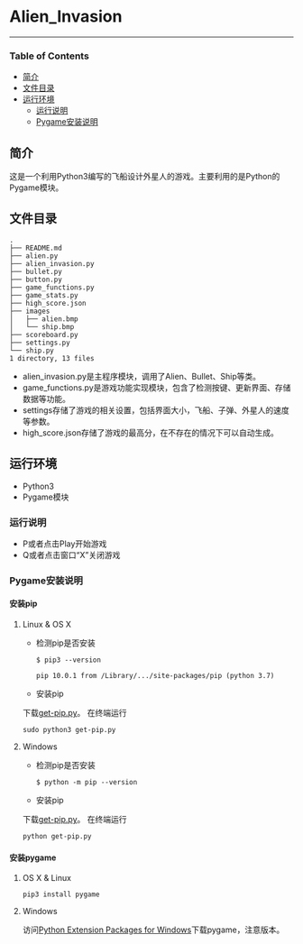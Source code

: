 # Alien_Invasion
---
### Table of Contents
* [简介](#简介)
* [文件目录](#文件目录)
* [运行环境](#运行环境)
	* [运行说明](#运行说明)
	* [Pygame安装说明](#Pygame安装说明)


## 简介
这是一个利用Python3编写的飞船设计外星人的游戏。主要利用的是Python的Pygame模块。

## 文件目录
```
.
├── README.md
├── alien.py
├── alien_invasion.py
├── bullet.py
├── button.py
├── game_functions.py
├── game_stats.py
├── high_score.json
├── images
│   ├── alien.bmp
│   └── ship.bmp
├── scoreboard.py
├── settings.py
└── ship.py
1 directory, 13 files
```
* alien_invasion.py是主程序模块，调用了Alien、Bullet、Ship等类。
* game_functions.py是游戏功能实现模块，包含了检测按键、更新界面、存储数据等功能。
* settings存储了游戏的相关设置，包括界面大小，飞船、子弹、外星人的速度等参数。
* high_score.json存储了游戏的最高分，在不存在的情况下可以自动生成。

## 运行环境
* Python3
* Pygame模块

### 运行说明
* P或者点击Play开始游戏
* Q或者点击窗口“X”关闭游戏

### Pygame安装说明
#### 安装pip
1. Linux & OS X
	* 检测pip是否安装

		```
		$ pip3 --version
		
		pip 10.0.1 from /Library/.../site-packages/pip (python 3.7)
		```
	* 安装pip
	
	 下载[get-pip.py](https://bootstrap.pypa.io/get-pip.py)。
	 在终端运行
	 
	 ```
	 sudo python3 get-pip.py
	 ```
2. Windows
	* 检测pip是否安装

		```
		$ python -m pip --version

		```
	* 安装pip
	
	 下载[get-pip.py](https://bootstrap.pypa.io/get-pip.py)。
	 在终端运行
	 
	 ```
	 python get-pip.py
	 ```

#### 安装pygame
1. OS X & Linux
	
	```
	pip3 install pygame
	```
2. Windows

	访问[Python Extension Packages for Windows](http://www.lfd.uci.edu/~gohlke/pythonlibs/#pygame.)下载pygame，注意版本。

	
